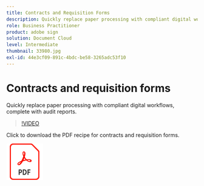```yaml
---
title: Contracts and Requisition Forms
description: Quickly replace paper processing with compliant digital workflows, complete with audit reports
role: Business Practitioner
product: adobe sign
solution: Document Cloud
level: Intermediate
thumbnail: 33980.jpg
exl-id: 44e3cf09-891c-4bdc-be58-3265adc53f10
---
```

# Contracts and requisition forms

Quickly replace paper processing with compliant digital workflows, complete with audit reports.

>[!VIDEO](https://video.tv.adobe.com/v/33980?hidetitle=true)

Click to download the PDF recipe for contracts and requisition forms.

[![Download PDF Recipe](../assets/acrobat_PDF_96.png)](../assets/adobe-sign_set_up_a_workflow_use_case.pdf)
